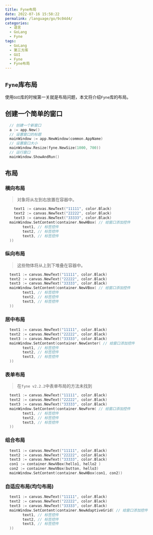```yaml
---
title: Fyne布局
date: 2022-07-16 15:58:22
permalink: /language/go/9c04d4/
categories:
  - 语言
  - GoLang
  - Fyne
tags:
  - GoLang
  - 第三方库
  - GUI
  - Fyne
  - Fyne布局
---
```


## `Fyne`库布局

使用`GUI`库的时候第一关就是布局问题，本文将介绍`Fyne`库的布局。

<!-- more -->

<InArticleAdsense
    data-ad-client="ca-pub-1725717718088510"
    data-ad-slot="7426219401">
</InArticleAdsense>

## 创建一个简单的窗口

``` go
  // 创建一个新窗口
  a := app.New()
  // 设置窗口的标题
  mainWindow := app.NewWindow(common.AppName)
  // 设置窗口大小
  mainWindow.Resize(fyne.NewSize(1000, 700))
  // 运行窗口
  mainWindow.ShowAndRun()
```

## 布局

### 横向布局

> 对象将从左到右放置在容器中。

``` go
	text1 := canvas.NewText("11111", color.Black)
	text2 := canvas.NewText("22222", color.Black)
	text3 := canvas.NewText("33333", color.Black)
  mainWindow.SetContent(container.NewHBox( // 给窗口添加控件
        text1, // 标签控件
        text2, // 标签控件
        text3, // 标签控件
  ))
```

### 纵向布局

> 这些物体将从上到下堆叠在容器中。

``` go
  text1 := canvas.NewText("11111", color.Black)
  text2 := canvas.NewText("22222", color.Black)
  text3 := canvas.NewText("33333", color.Black)
  mainWindow.SetContent(container.NewVBox( // 给窗口添加控件
        text1, // 标签控件
        text2, // 标签控件
        text3, // 标签控件
  ))
```

### 居中布局

``` go
  text1 := canvas.NewText("11111", color.Black)
  text2 := canvas.NewText("22222", color.Black)
  text3 := canvas.NewText("33333", color.Black)
  mainWindow.SetContent(container.NewCenter( // 给窗口添加控件
        text1, // 标签控件
        text2, // 标签控件
        text3, // 标签控件
  ))
```

### 表单布局

> 在`fyne v2.2.2`中表单布局的方法未找到

``` go
  text1 := canvas.NewText("11111", color.Black)
  text2 := canvas.NewText("22222", color.Black)
  text3 := canvas.NewText("33333", color.Black)
  mainWindow.SetContent(container.NewForm( // 给窗口添加控件
        text1, // 标签控件
        text2, // 标签控件
        text3, // 标签控件
  ))
```

### 组合布局

``` go
  text1 := canvas.NewText("11111", color.Black)
  text2 := canvas.NewText("22222", color.Black)
  text3 := canvas.NewText("33333", color.Black)
  con1 := container.NewVBox(hello1, hello2 )
  con2 := container.NewVBox(button, hello3)
  mainWindow.SetContent(container.NewHBox(con1, con2))
```

### 自适应布局(均匀布局)

``` go
  text1 := canvas.NewText("11111", color.Black)
  text2 := canvas.NewText("22222", color.Black)
  text3 := canvas.NewText("33333", color.Black)
  mainWindow.SetContent(container.NewAdaptiveGrid( // 给窗口添加控件
        text1, // 标签控件
        text2, // 标签控件
        text3, // 标签控件
  ))
```
